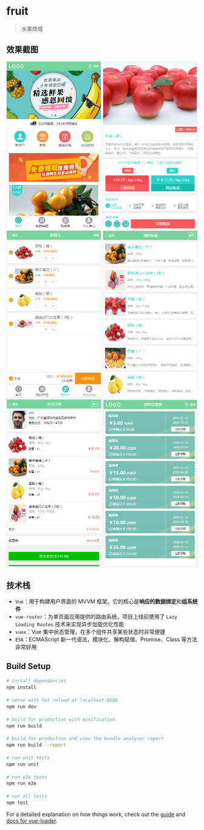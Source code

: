 # fruit

> 水果商城

## 效果截图

<img src="https://github.com/Crazy2019/fruitStore/blob/master/static/images/index.png" width="250" height="442">   <img src="https://github.com/Crazy2019/fruitStore/blob/master/static/images/detail.png" width="250" height="442">   <img src="https://github.com/Crazy2019/fruitStore/blob/master/static/images/cart1.png" width="250" height="442">    <img src="https://github.com/Crazy2019/fruitStore/blob/master/static/images/collection.png" width="250" height="442">    <img src="https://github.com/Crazy2019/fruitStore/blob/master/static/images/paymethods.png" width="250" height="442">   <img src="https://github.com/Crazy2019/fruitStore/blob/master/static/images/coupon.png" width="250" height="442">

## 技术栈
- `Vue`：用于构建用户界面的 MVVM 框架。它的核心是**响应的数据绑定**和**组系统件**
- `vue-router`：为单页面应用提供的路由系统，项目上线前使用了 `Lazy Loading Routes` 技术来实现异步加载优化性能
- `vuex`：Vue 集中状态管理，在多个组件共享某些状态时非常便捷
- `ES6`：ECMAScript 新一代语法，模块化、解构赋值、Promise、Class 等方法非常好用


## Build Setup

``` bash
# install dependencies
npm install

# serve with hot reload at localhost:8080
npm run dev

# build for production with minification
npm run build

# build for production and view the bundle analyzer report
npm run build --report

# run unit tests
npm run unit

# run e2e tests
npm run e2e

# run all tests
npm test
```

For a detailed explanation on how things work, check out the [guide](http://vuejs-templates.github.io/webpack/) and [docs for vue-loader](http://vuejs.github.io/vue-loader).
